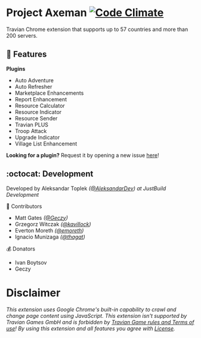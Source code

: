# Project Axeman [![Code Climate](https://codeclimate.com/github/JustBuild/Project-Axeman/badges/gpa.svg)](https://codeclimate.com/github/JustBuild/Project-Axeman)

Travian Chrome extension that supports up to 57 countries and more than 200 servers.

## :lipstick: Features

**Plugins**

- Auto Adventure
- Auto Refresher
- Marketplace Enhancements
- Report Enhancement
- Resource Calculator
- Resource Indicator
- Resource Sender
- Travian PLUS
- Troop Attack
- Upgrade Indicator
- Village List Enhancement

**Looking for a plugin?** Request it by opening a new issue [here](https://github.com/JustBuild/Project-Axeman/issues/new)!

## :octocat: Development

Developed by Aleksandar Toplek _([@AleksandarDev](https://github.com/AleksandarDev "Aleksandar Toplek on github")) at JustBuild Development_

:speech_balloon: Contributors

- Matt Gates _([@Geczy](https://github.com/Geczy))_
- Grzegorz Witczak _([@kavillock](https://github.com/kavillock "Grzegorz Witczak on github"))_
- Everton Moreth _([@emoreth](https://github.com/emoreth "Everton Moreth on github"))_
- Ignacio Munizaga _([@thagat](https://github.com/emoreth "Everton Moreth on github"))_

:moneybag: Donators

- Ivan Boytsov
- Geczy

# Disclaimer

_This extension uses Google Chrome's built-in capability to crawl and change page content using JavaScript. This extension isn't supported by Travian Games GmbH and is forbidden by [Travian Game rules and Terms of use](http://agb.traviangames.com/Travian_EN_Terms.pdf "Travian Terms of use (English)")! By using this extension and all features you agree with [License](https://github.com/JustBuild/Project-Axeman/blob/master/LICENSE.md "EULA on github")._

